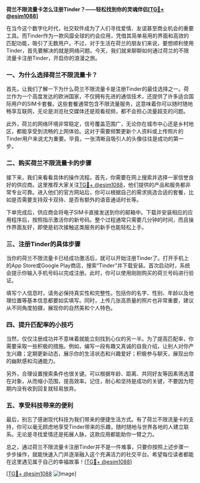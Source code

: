 **荷兰不限流量卡怎么注册Tinder？——轻松找到你的灵魂伴侣[[TG💪+ @esim1088](https://t.me/s/esim1088)]**

在当今这个数字化时代，社交软件成为了人们寻找爱情、友谊甚至商业机会的重要工具。而Tinder作为一款风靡全球的约会应用，凭借其简单易用的界面和高效的匹配功能，吸引了无数用户。不过，对于生活在荷兰的朋友们来说，要想顺利使用Tinder，首先要解决的就是网络问题。今天，我们就来聊聊如何通过荷兰的不限流量卡注册Tinder，开启你的浪漫之旅。

### 一、为什么选择荷兰不限流量卡？

首先，让我们了解一下为什么荷兰不限流量卡是注册Tinder的最佳选择之一。荷兰作为一个高度发达的欧洲国家，不仅拥有先进的通信技术，还提供了许多适合国际用户的SIM卡套餐。这些套餐通常包含不限流量服务，这意味着你可以随时随地畅享互联网，无论是浏览社交媒体还是观看视频，都不会担心流量超支的问题。

此外，荷兰的网络环境非常稳定，信号覆盖范围广，无论你在城市中心还是乡村地区，都能享受到流畅的上网体验。这对于需要频繁更新个人资料或上传照片的Tinder用户来说尤为重要。毕竟，一张清晰且吸引人的头像往往是成功的第一步。

### 二、购买荷兰不限流量卡的步骤

接下来，我们来看看具体的操作流程。首先，你需要在网上搜索并选择一家信誉良好的供应商。这里推荐大家关注[TG💪+ @esim1088](https://t.me/s/esim1088)，他们提供的产品和服务都非常专业可靠。进入他们的官方网站后，你可以根据自己的需求挑选合适的套餐，比如是否需要支持双卡双待、是否有额外的语音通话时长等。

下单完成后，供应商会将电子SIM卡直接发送到你的邮箱中。下载并安装相应的应用程序后，按照指示激活你的新号码。整个过程通常只需要几分钟的时间，而且操作界面友好，即使是初次接触这类服务的新手也能轻松上手。

### 三、注册Tinder的具体步骤

当你的荷兰不限流量卡已经成功激活后，就可以开始注册Tinder了。打开手机上的App Store或Google Play商店，搜索“Tinder”并下载安装。首次启动时，系统会提示你输入手机号码以完成注册。此时，你可以使用刚刚购买的荷兰号码进行验证。

填写个人信息时，请务必保持真实性和完整性。包括你的名字、性别、年龄以及地理位置等基本信息都要如实填写。同时，上传几张高质量的照片也非常重要，建议从不同角度拍摄，展现你的自然美和个人特色。

### 四、提升匹配率的小技巧

当然，仅仅注册成功并不意味着就能立刻找到心仪的另一半。为了提高匹配率，你需要采取一些积极的措施。例如，编写一段有趣又真诚的自我介绍，让别人对你产生兴趣；定期更新动态，展示你的生活状态和兴趣爱好；积极参与聊天，展现出你的幽默感和沟通能力。

另外，合理设置搜索条件也很关键。可以根据年龄、距离、共同好友等因素筛选潜在对象，从而缩小范围，提高效率。记住，耐心和坚持是成功的关键，不要因为短期内没有收到回复就轻易放弃。

### 五、享受科技带来的便利

最后，别忘了感谢现代科技为我们带来的便捷生活方式。有了荷兰不限流量卡的支持，你可以毫无顾虑地享受Tinder带来的乐趣，随时随地与世界各地的人建立联系。无论是寻找爱情还是拓展人脉，这款应用都能助你一臂之力。

总之，通过荷兰不限流量卡注册Tinder并不是一件难事，只要你按照上述步骤一步步操作，就能快速入门并逐渐融入这个充满活力的社交平台。希望每位读者都能在这里遇见属于自己的幸福故事！[[TG💪+ @esim1088](https://t.me/s/esim1088)] 

[[TG💪+ @esim1088](https://t.me/s/esim1088) ![Image](https://i.postimg.cc/4NQfJmqS/Snipaste-2025-05-13-00-14-12.png)]